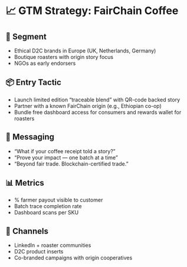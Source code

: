 # 📈 GTM Strategy: FairChain Coffee

## 🎯 Segment
- Ethical D2C brands in Europe (UK, Netherlands, Germany)
- Boutique roasters with origin story focus
- NGOs as early endorsers

## 📦 Entry Tactic
- Launch limited edition “traceable blend” with QR-code backed story
- Partner with a known FairChain origin (e.g., Ethiopian co-op)
- Bundle free dashboard access for consumers and rewards wallet for roasters

## 💬 Messaging
- “What if your coffee receipt told a story?”
- “Prove your impact — one batch at a time”
- “Beyond fair trade. Blockchain-certified trade.”

## 📊 Metrics
- % farmer payout visible to customer
- Batch trace completion rate
- Dashboard scans per SKU

## 📍 Channels
- LinkedIn + roaster communities
- D2C product inserts
- Co-branded campaigns with origin cooperatives
